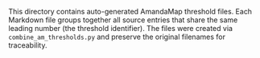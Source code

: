 This directory contains auto-generated AmandaMap threshold files.
Each Markdown file groups together all source entries that share the
same leading number (the threshold identifier).  The files were created
via `combine_am_thresholds.py` and preserve the original filenames for
traceability.
